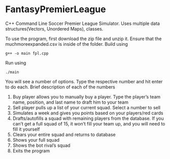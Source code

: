 # FantasyPremierLeague
C++ Command Line Soccer Premier League Simulator. Uses multiple data structures(Vectors, Unordered Maps), classes.

To use the program, first download the zip file and unzip it. Ensure that the
muchmoreexpanded.csv is inside of the folder. Build using

`g++ -o main fpl.cpp`

Run using

`./main`

You will see a number of options. Type the respective number and hit enter to do each.
Brief description of each of the numbers
1. Buy player allows you to manually buy a player. Type the player’s team name,
position, and last name to draft him to your team
2. Sell player pulls up a list of your current squad. Select a number to sell
3. Simulates a week and gives you points based on your players/red cards
4. Drafts/autofills a squad with remaining players from the database. If you can’t get a
full squad of 15, it won’t fill your team up, and you will need to fill it yourself
5. Clears your entire squad and returns to database
6. Shows your full squad
7. Shows the bot rival’s squad
8. Exits the program
